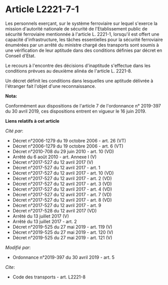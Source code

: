 # Article L2221-7-1

Les personnels exerçant, sur le système ferroviaire sur lequel s'exerce la mission d'autorité nationale de sécurité de
l'Etablissement public de sécurité ferroviaire mentionnée à l'article L. 2221-1, lorsqu'il est offert une capacité
d'infrastructure, les tâches essentielles pour la sécurité ferroviaire énumérées par un arrêté du ministre chargé des
transports sont soumis à une vérification de leur aptitude dans des conditions définies par décret en Conseil d'Etat.

Le recours à l'encontre des décisions d'inaptitude s'effectue dans les conditions prévues au deuxième alinéa de l'article L.
2221-8.

Un décret définit les conditions dans lesquelles une aptitude délivrée à l'étranger fait l'objet d'une reconnaissance.

**Nota:**

Conformément aux dispositions de l'article 7 de l'ordonnance n° 2019-397 du 30 avril 2019, ces dispositions entrent en
vigueur le 16 juin 2019.

**Liens relatifs à cet article**

_Cité par_:

  - Décret n°2006-1279 du 19 octobre 2006 - art. 26 (VT)
  - Décret n°2006-1279 du 19 octobre 2006 - art. 6 (VT)
  - Décret n°2010-708 du 29 juin 2010 - art. 10 (VD)
  - Arrêté du 6 août 2010 - art. Annexe I (V)
  - Décret n°2017-527 du 12 avril 2017 (V)
  - Décret n°2017-527 du 12 avril 2017 - art. 1
  - Décret n°2017-527 du 12 avril 2017 - art. 10 (VD)
  - Décret n°2017-527 du 12 avril 2017 - art. 2 (VD)
  - Décret n°2017-527 du 12 avril 2017 - art. 3 (VD)
  - Décret n°2017-527 du 12 avril 2017 - art. 4 (VD)
  - Décret n°2017-527 du 12 avril 2017 - art. 7 (VD)
  - Décret n°2017-527 du 12 avril 2017 - art. 8 (VD)
  - Décret n°2017-527 du 12 avril 2017 - art. 9
  - Décret n°2017-528 du 12 avril 2017 (VD)
  - Arrêté du 13 juillet 2017 (V)
  - Arrêté du 13 juillet 2017 - art. 2
  - Décret n°2019-525 du 27 mai 2019 - art. 119 (V)
  - Décret n°2019-525 du 27 mai 2019 - art. 120 (V)
  - Décret n°2019-525 du 27 mai 2019 - art. 121 (V)

_Modifié par_:

  - Ordonnance n°2019-397 du 30 avril 2019 - art. 5

_Cite_:

  - Code des transports - art. L2221-8
